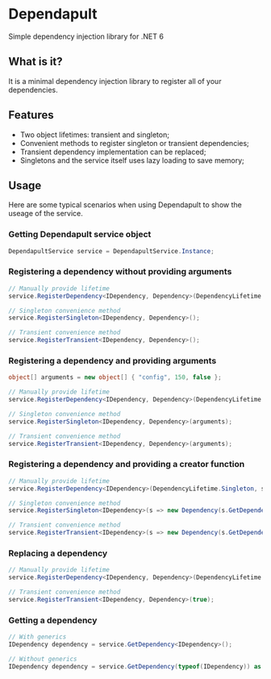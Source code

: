 # Dependapult
Simple dependency injection library for .NET 6

## What is it?

It is a minimal dependency injection library to register all of your dependencies.

## Features

- Two object lifetimes: transient and singleton;
- Convenient methods to register singleton or transient dependencies;
- Transient dependency implementation can be replaced;
- Singletons and the service itself uses lazy loading to save memory;

## Usage

Here are some typical scenarios when using Dependapult to show the useage of the service.

### Getting Dependapult service object

```cs
DependapultService service = DependapultService.Instance;
```

### Registering a dependency without providing arguments

```cs
// Manually provide lifetime
service.RegisterDependency<IDependency, Dependency>(DependencyLifetime.Singleton);

// Singleton convenience method
service.RegisterSingleton<IDependency, Dependency>();

// Transient convenience method
service.RegisterTransient<IDependency, Dependency>();
```

### Registering a dependency and providing arguments

```cs
object[] arguments = new object[] { "config", 150, false };

// Manually provide lifetime
service.RegisterDependency<IDependency, Dependency>(DependencyLifetime.Singleton, arguments);

// Singleton convenience method
service.RegisterSingleton<IDependency, Dependency>(arguments);

// Transient convenience method
service.RegisterTransient<IDependency, Dependency>(arguments);
```

### Registering a dependency and providing a creator function

```cs
// Manually provide lifetime
service.RegisterDependency<IDependency>(DependencyLifetime.Singleton, s => new Dependency(s.GetDependency<IOtherDependency>(), 200));

// Singleton convenience method
service.RegisterSingleton<IDependency>(s => new Dependency(s.GetDependency<IOtherDependency>(), 200));

// Transient convenience method
service.RegisterTransient<IDependency>(s => new Dependency(s.GetDependency<IOtherDependency>(), 200));
```

### Replacing a dependency

```cs
// Manually provide lifetime
service.RegisterDependency<IDependency, Dependency>(DependencyLifetime.Transient, true);

// Transient convenience method
service.RegisterTransient<IDependency, Dependency>(true);
```


### Getting a dependency

```cs
// With generics
IDependency dependency = service.GetDependency<IDependency>();

// Without generics
IDependency dependency = service.GetDependency(typeof(IDependency)) as IDependency;

```
